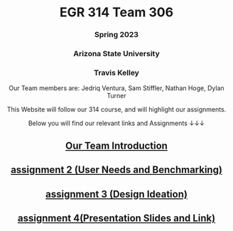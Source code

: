 <div align="center">

# EGR 314 Team 306


### Spring 2023
### Arizona State University
### Travis Kelley

  



Our Team members are:
Jedriq Ventura, Sam Stiffler, Nathan Hoge, Dylan Turner

This Website will follow our 314 course, and will highlight our assignments.


Below you will find our relevant links and Assignments ↓↓↓

## [Our Team Introduction](Introduction.md)
## [assignment 2 (User Needs and Benchmarking)](User-needs.md)
## [assignment 3 (Design Ideation)](Design-Ideation.md)
## [assignment 4(Presentation Slides and Link)](Presentation.md)

</div>
